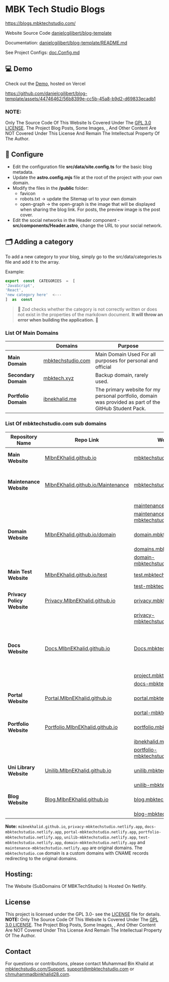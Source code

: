 # MBK Tech Studio Blogs

https://blogs.mbktechstudio.com/

Website Source Code
[danielcgilibert/blog-template](https://github.com/danielcgilibert/blog-template)

Documentation: [danielcgilibert/blog-template/README.md](https://github.com/danielcgilibert/blog-template/blob/main/README.md)

See Project Configs: [doc.Config.md](public/admin/doc.Config.md)

## 💻 Demo

Check out the [Demo](https://blog-template-gray.vercel.app/), hosted on Vercel
<br/>

https://github.com/danielcgilibert/blog-template/assets/44746462/56b8399e-cc5b-45a8-b9d2-d69833ecadb1

### NOTE:

Only The Source Code Of This Website Is Covered Under The [GPL 3.0 LICENSE](LICENSE). The Project Blog Posts, Some Images, , And Other Content Are NOT Covered Under This License And Remain The Intellectual Property Of The Author.

## 📐 Configure

- Edit the configuration file **src/data/site.config.ts** for the basic blog metadata.
- Update the **astro.config.mjs** file at the root of the project with your own domain.
- Modify the files in the **/public** folder:
  - favicon
  - robots.txt -> update the Sitemap url to your own domain
  - open-graph -> the open-graph is the image that will be displayed when sharing the blog link. For posts, the preview image is the post cover.
- Edit the social networks in the Header component - **src/components/Header.astro**, change the URL to your social network.

## 🗂️ Adding a category

To add a new category to your blog, simply go to the src/data/categories.ts file and add it to the array.

Example:

```ts
export  const  CATEGORIES  =  [
'JavaScript',
'React',
'new category here'  <---
]  as  const
```

> 🚨 Zod checks whether the category is not correctly written or does not exist in the properties of the markdown document. **It will throw an error when building the application.** 🚨

### List Of Main Domains

|                      | Domains                                        | Purpose                                                                                                |
| -------------------- | ---------------------------------------------- | ------------------------------------------------------------------------------------------------------ |
| **Main Domain**      | [mbktechstudio.com](https://mbktechstudio.com) | Main Domain Used For all purposes for personal and official                                            |
| **Secondary Domain** | [mbktech.xyz](https://mbktech.xyz)             | Backup domain, rarely used.                                                                            |
| **Portfolio Domain** | [ibnekhalid.me](https://ibnekhalid.me)         | The primary website for my personal portfolio, domain was provided as part of the GitHub Student Pack. |

### List Of mbktechstudio.com sub domains

| **Repository Name**        | **Repo Link**                                                                                              | **Website Link**                                                                       | **Purpose**                                                                      |
| -------------------------- | ---------------------------------------------------------------------------------------------------------- | -------------------------------------------------------------------------------------- | -------------------------------------------------------------------------------- |
| **Main Website**           | [MIbnEKhalid.github.io](https://github.com/MIbnEKhalid/MIbnEKhalid.github.io)                              | [mbktechstudio.com](https://mbktechstudio.com)                                         | Main Page of MBK Tech Studio                                                     |
| **Maintenance Website**    | [MIbnEKhalid.github.io/Maintenance](https://github.com/MIbnEKhalid/MIbnEKhalid.github.io/tree/Maintenance) | [mbktechstudio.com](https://mbktechstudio.com)                                         | Maintenance page deploy when websiye under Maintenance                           |
|                            |                                                                                                            | [maintenance.mbktechstudio.com](https://maintenance.mbktechstudio.com)                 |                                                                                  |
|                            |                                                                                                            | [maintenance-mbktechstudio.netlify.app](https://maintenance-mbktechstudio.netlify.app) |                                                                                  |
| **Domain Website**         | [MIbnEKhalid.github.io/domain](https://github.com/MIbnEKhalid/MIbnEKhalid.github.io/tree/domain)           | [domain.mbktechstudio.com](https://domain.mbktechstudio.com)                           | Website that showcase all subdomains)                                            |
|                            |                                                                                                            | [domains.mbktechstudio.com](https://domains.mbktechstudio.com)                         |                                                                                  |
|                            |                                                                                                            | [domain-mbktechstudio.netlify.app](https://domain-mbktechstudio.netlify.app)           |                                                                                  |
| **Main Test Website**      | [MIbnEKhalid.github.io/test](https://github.com/MIbnEKhalid/MIbnEKhalid.github.io/tree/test)               | [test.mbktechstudio.com](https://test.mbktechstudio.com)                               | Main Website Test Page                                                           |
|                            |                                                                                                            | [test-mbktechstudio.netlify.app](https://test-mbktechstudio.netlify.app)               |                                                                                  |
| **Privacy Policy Website** | [Privacy.MIbnEKhalid.github.io](https://github.com/MIbnEKhalid/Privacy.MIbnEKhalid.github.io)              | [privacy.mbktechstudio.com](https://Privacy.mbktechstudio.com)                         | Website for Privacy Policy                                                       |
|                            |                                                                                                            | [privacy-mbktechstudio.netlify.app](https://privacy-mbktechstudio.netlify.app)         |                                                                                  |
| **Docs Website**           | [Docs.MIbnEKhalid.github.io](https://github.com/MIbnEKhalid/Docs.MIbnEKhalid.github.io)                    | [Docs.mbktechstudio.com](https://docs.mbktechstudio.com)                               | Website for documentation of MBK Tech Studio's Projects, Products and apps (etc) |
|                            |                                                                                                            | [project.mbktechstudio.com](https://Project.mbktechstudio.com)                         |                                                                                  |
|                            |                                                                                                            | [docs-mbktechstudio.netlify.app](https://docs-mbktechstudio.netlify.app)               |                                                                                  |
| **Portal Website**         | [Portal.MIbnEKhalid.github.io](https://github.com/MIbnEKhalid/Portal.MIbnEKhalid.github.io)                | [portal.mbktechstudio.com](https://portal.mbktechstudio.com)                           | Website For Admins and Test Users                                                |
|                            |                                                                                                            | [portal-mbktechstudio.netlify.app](https://portal-mbktechstudio.netlify.app)           |                                                                                  |
| **Portfolio Website**      | [Portfolio.MIbnEKhalid.github.io](https://github.com/MIbnEKhalid/Portal.MIbnEKhalid.github.io)             | [portfolio.mbktechstudio.com](https://portfolio.mbktechstudio.com)                     | My Personal Portfolio Website                                                    |
|                            |                                                                                                            | [ibnekhalid.me](https://ibnekhalid.me)                                                 |                                                                                  |
|                            |                                                                                                            | [portfolio-mbktechstudio.netlify.app](https://portfolio-mbktechstudio.netlify.app)     |                                                                                  |
| **Uni Library Website**    | [Unilib.MIbnEKhalid.github.io](https://github.com/MIbnEKhalid/Unilib.MIbnEKhalid.github.io)                | [unilib.mbktechstudio.com](https://unilib.mbktechstudio.com)                           | Website For My Uni Classmates                                                    |
|                            |                                                                                                            | [unilib-mbktechstudio.netlify.app](https://unilib-mbktechstudio.netlify.app)           |                                                                                  |
| **Blog Website**           | [Blog.MIbnEKhalid.github.io](https://github.com/MIbnEKhalid/Blog.MIbnEKhalid.github.io)                    | [blog.mbktechstudio.com](https://blog.mbktechstudio.com)                               | Blog Website of MBK Tech Studio                                                  |
|                            |                                                                                                            | [blog-mbktechstudio.netlify.app](https://blog-mbktechstudio.netlify.app)               |                                                                                  |

**Note:** `mibnekhalid.github.io`, `privacy-mbktechstudio.netlify.app`, `docs-mbktechstudio.netlify.app`, `portal-mbktechstudio.netlify.app`, `portfolio-mbktechstudio.netlify.app`, `unilib-mbktechstudio.netlify.app`, `test-mbktechstudio.netlify.app`, `domain-mbktechstudio.netlify.app` and `maintenance-mbktechstudio.netlify.app` are original domains. The `mbktechstudio.com` domain is a custom domains with CNAME records redirecting to the original domains.

## Hosting:

The Website (SubDomains Of MBKTechStudio) Is Hosted On Netlify.

## License

This project is licensed under the GPL 3.0- see the [LICENSE](LICENSE) file for details.
**NOTE:** Only The Source Code Of This Website Is Covered Under The [GPL 3.0 LICENSE](LICENSE). The Project Blog Posts, Some Images, , And Other Content Are NOT Covered Under This License And Remain The Intellectual Property Of The Author.

## Contact

For questions or contributions, please contact Muhammad Bin Khalid at [mbktechstudio.com/Support](https://mbktechstudio.com/Support/?Project=Blog.MIbnEKhalid.github.io), [support@mbktechstudio.com](mailto:support@mbktechstudio.com) or [chmuhammadbinkhalid28.com](mailto:chmuhammadbinkhalid28.com).
